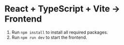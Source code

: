 # React + TypeScript + Vite -> Frontend

1. Run `npm install` to install all required packages.
2. Run `npm run dev` to start the frontend.
